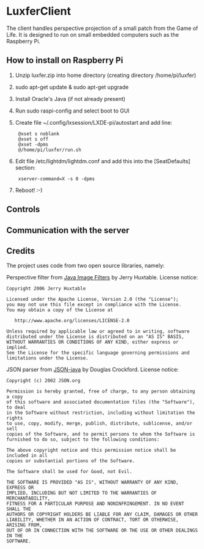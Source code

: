 # LuxferClient
The client handles perspective projection of a small patch from the Game of Life. It is designed to run on small embedded computers such as the Raspberry Pi.

## How to install on Raspberry Pi

1. Unzip luxfer.zip into home directory (creating directory /home/pi/luxfer)

2. sudo apt-get update & sudo apt-get upgrade

3. Install Oracle's Java (if not already present)

4. Run sudo raspi-config and select boot to GUI

5. Create file ~/.config/lxsession/LXDE-pi/autostart and add line:
	
		@xset s noblank
		@xset s off
		@xset -dpms
		@/home/pi/luxfer/run.sh

6. Edit file /etc/lightdm/lightdm.conf and add this into the [SeatDefaults] section:

		xserver-command=X -s 0 -dpms

7. Reboot! :-)

## Controls

## Communication with the server

## Credits

The project uses code from two open source libraries, namely:

Perspective filter from [Java Image Filters](http://www.jhlabs.com/ip/filters/index.html) by Jerry Huxtable. License notice:

	Copyright 2006 Jerry Huxtable

	Licensed under the Apache License, Version 2.0 (the "License");
	you may not use this file except in compliance with the License.
	You may obtain a copy of the License at

	   http://www.apache.org/licenses/LICENSE-2.0

	Unless required by applicable law or agreed to in writing, software
	distributed under the License is distributed on an "AS IS" BASIS,
	WITHOUT WARRANTIES OR CONDITIONS OF ANY KIND, either express or implied.
	See the License for the specific language governing permissions and
	limitations under the License.


JSON parser from [JSON-java](https://github.com/douglascrockford/JSON-java) by Douglas Crockford. License notice:
	
	
	Copyright (c) 2002 JSON.org

	Permission is hereby granted, free of charge, to any person obtaining a copy
	of this software and associated documentation files (the "Software"), to deal
	in the Software without restriction, including without limitation the rights
	to use, copy, modify, merge, publish, distribute, sublicense, and/or sell
	copies of the Software, and to permit persons to whom the Software is
	furnished to do so, subject to the following conditions:

	The above copyright notice and this permission notice shall be included in all
	copies or substantial portions of the Software.

	The Software shall be used for Good, not Evil.

	THE SOFTWARE IS PROVIDED "AS IS", WITHOUT WARRANTY OF ANY KIND, EXPRESS OR
	IMPLIED, INCLUDING BUT NOT LIMITED TO THE WARRANTIES OF MERCHANTABILITY,
	FITNESS FOR A PARTICULAR PURPOSE AND NONINFRINGEMENT. IN NO EVENT SHALL THE
	AUTHORS OR COPYRIGHT HOLDERS BE LIABLE FOR ANY CLAIM, DAMAGES OR OTHER
	LIABILITY, WHETHER IN AN ACTION OF CONTRACT, TORT OR OTHERWISE, ARISING FROM,
	OUT OF OR IN CONNECTION WITH THE SOFTWARE OR THE USE OR OTHER DEALINGS IN THE
	SOFTWARE.